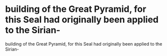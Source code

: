 # building of the Great Pyramid, for this Seal had originally been applied to the Sirian-

building of the Great Pyramid, for this Seal had originally been applied to the Sirian-